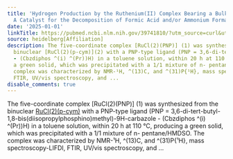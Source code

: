 ```yaml
---
title: 'Hydrogen Production by the Ruthenium(II) Complex Bearing a Bulky PNP Ligand:
  A Catalyst for the Decomposition of Formic Acid and/or Ammonium Formate'
date: '2025-01-01'
linkTitle: https://pubmed.ncbi.nlm.nih.gov/39741810/?utm_source=curl&utm_medium=rss&utm_campaign=pubmed-2&utm_content=1FakS-2QOkCT8HsMOQP1bCRQ4YzyumYOmxmF0moLsQ3dFB1E9V&fc=20220326224207&ff=20250102170931&v=2.18.0.post9+e462414
source: heidelberg[Affiliation]
description: The five-coordinate complex [RuCl(2)(PNP)] (1) was synthesized from the
  binuclear [RuCl(2)(p-cym)](2) with a PNP-type ligand (PNP = 3,6-di-tert-butyl-1,8-bis(diisopropylphosphino)methyl)-9H-carbazole
  - (Cbzdiphos ^(i) ^(Pr))H) in a toluene solution, within 20 h at 110 °C, producing
  a green solid, which was precipitated with a 1/1 mixture of n- pentane/HMDSO. The
  complex was characterized by NMR-¹H, ^(13)C, and ^(31)P{¹H}, mass spectroscopy-LIFDI,
  FTIR, UV/vis spectroscopy, and ...
disable_comments: true
---
```

The five-coordinate complex [RuCl(2)(PNP)] (1) was synthesized from the binuclear [RuCl(2)(p-cym)](2) with a PNP-type ligand (PNP = 3,6-di-tert-butyl-1,8-bis(diisopropylphosphino)methyl)-9H-carbazole - (Cbzdiphos ^(i) ^(Pr))H) in a toluene solution, within 20 h at 110 °C, producing a green solid, which was precipitated with a 1/1 mixture of n- pentane/HMDSO. The complex was characterized by NMR-¹H, ^(13)C, and ^(31)P{¹H}, mass spectroscopy-LIFDI, FTIR, UV/vis spectroscopy, and ...